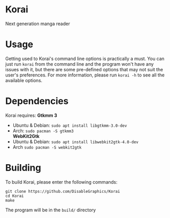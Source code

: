 # Korai
Next generation manga reader

# Usage
Getting used to Korai's command line options is practically a must. You can just run `korai` from the command line and the program won't have any issues with it, but there are some pre-defined options that may not suit the user's preferences. For more information, please run `korai -h` to see all the available options.

# Dependencies
Korai requires:
**Gtkmm 3**
- Ubuntu & Debian: `sudo apt install libgtkmm-3.0-dev`
- Arch: `sudo pacman -S gtkmm3` <br>
**WebKit2Gtk**
- Ubuntu & Debian: `sudo apt install libwebkit2gtk-4.0-dev`
- Arch `sudo pacman -S webkit2gtk`

# Building
To build Korai, please enter the following commands:
```
git clone https://github.com/DisableGraphics/Korai
cd Korai
make
```
The program will be in the `build/` directory
